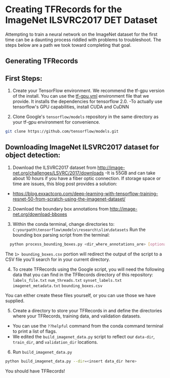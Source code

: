 # Creating TFRecords for the ImageNet ILSVRC2017 DET Dataset

Attempting to train a neural network on the ImageNet dataset for the first time can be a daunting process riddled with problems to troubleshoot.
The steps below are a path we took toward completing that goal. 

## Generating TFRecords

## First Steps:

1. Create your TensorFlow environment. We recommend the tf-gpu version of the install.
  You can use the [tf-gpu.yml](./tf-gpu.yml) environment file that we provide. It installs the dependencies for tensorflow 2.0.
  -To actually use tensorflow's GPU capabilities, install CUDA and CuDNN

2. Clone Google's `tensorflow/models` repository in the same directory as your tf-gpu environment for convenience.
```bash
git clone https://github.com/tensorflow/models.git
```
## Downloading ImageNet ILSVRC2017 dataset for object detection:

1. Download the ILSVRC2017 dataset from http://image-net.org/challenges/LSVRC/2017/downloads
-It is 55GB and can take about 10 hours if you have a fiber optic connection. If storage space or time are issues, this blog post provides a solution:
- https://blog.exxactcorp.com/deep-learning-with-tensorflow-training-resnet-50-from-scratch-using-the-imagenet-dataset/
  
2. Download the boundary box annotations from http://image-net.org/download-bboxes

3. Within the conda terminal, change directories to: `C:yourpath\tensorflow\models\research\slim\datasets`
  Run the bounding box parsing script from the terminal:
```bash
  python process_bounding_boxes.py <dir_where_annotations_are> [optional-synsets-textfile-to-limit-script] 1> bounding_boxes.csv
```
  The `1> bounding_boxes.csv` portion will redirect the output of the script to a CSV file you'll search for in your current directory.

4. To create TFRecords using the Google script, you will need the following data that you can find in the TFRecords directory of this repository:
  `labels_file.txt`
  `num_threads.txt`
  `synset_labels.txt`
  `imagenet_metadata.txt`
  `bounding_boxes.csv`
  
  You can either create these files yourself, or you can use those we have supplied.

5. Create a directory to store your TFRecords in and define the directories where your TFRecords, training data, and validation datasets. 
- You can use the `??helpful` command from the conda command terminal to print a list of flags.
- We edited the `build_imagenet_data.py` script to reflect our `data-dir`, `train_dir`, and `validation_dir` locations.

6. Run `build_imagenet_data.py`
```bash
python build_imagenet_data.py --dir=<insert data_dir here>
```

You should have TFRecords!




  

